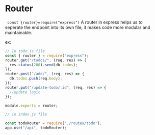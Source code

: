 # Router

` const {router}=require("express")`
A router in express helps us to seperate the endpoint into its own file, it makes code more modular and maintainable.

ex:

```js
// In todo.js file
const { router } = require("express");
router.get("/todos/", (req, res) => {
  res.status(200).send(db.todos);
});
router.post("/add/", (req, res) => {
  db.todos.push(req.body);
});
router.put("/update-todo/:id", (req, res) => {
  //update logic
});

module.exports = router;

// in index.js file

const todoRouter = require("./routes/todo");
app.use("/api", todoRouter);
```
